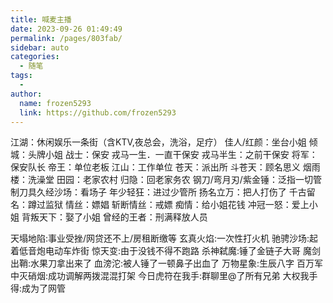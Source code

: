 ```yaml
---
title: 喊麦主播
date: 2023-09-26 01:49:49
permalink: /pages/803fab/
sidebar: auto
categories:
  - 随笔
tags:
  - 
author: 
  name: frozen5293
  link: https://github.com/frozen5293
---
```

江湖：休闲娱乐一条街（含KTV,夜总会，洗浴，足疗）
佳人/红颜：坐台小姐
倾城：头牌小姐
战士：保安
戎马一生．一直干保安
戎马半生：之前干保安
将军：保安队长
帝王：单位老板
江山：工作单位
苍天：派出所
斗苍天：顾名思义
烟雨楼：洗澡堂
田园：老家农村
归隐：回老家务农
钢刀/弯月刃/紫金锤：泛指一切管制刀具久经沙场：看场子
年少轻狂：进过少管所
扬名立万：把人打伤了
千古留名：蹲过监狱
情丝：嫖娼
斩断情丝：戒嫖
痴情：给小姐花钱
冲冠一怒：爱上小姐
背叛天下：娶了小姐
曾经的王者：刑满释放人员

天塌地陷:事业受挫/网贷还不上/房租断缴等
玄真火焰:一次性打火机
驰骋沙场:起着低音炮电动车炸街
惊天变:由于没钱不得不跑路
杀神弑魔:锤了金链子大哥
魔剑出鞘:水果刀拿出来了
血滂沱:被人锤了一顿鼻子出血了
万物星象:生辰八字
百万军中灭硝烟:成功调解两拨混混打架
今日虎符在我手:群聊里@了所有兄弟
大权我手得:成为了网管
